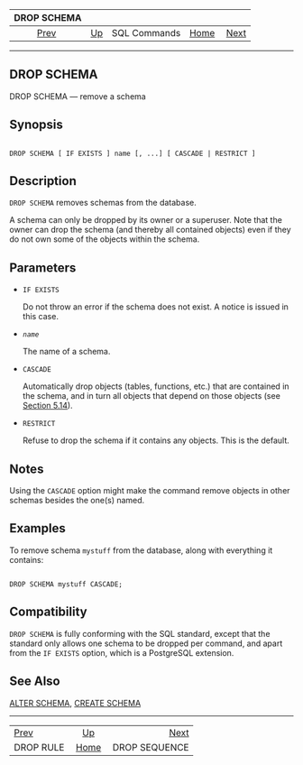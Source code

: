 

|               DROP SCHEMA              |                                        |              |                                                       |                                                |
| :------------------------------------: | :------------------------------------- | :----------: | ----------------------------------------------------: | ---------------------------------------------: |
| [Prev](sql-droprule.html "DROP RULE")  | [Up](sql-commands.html "SQL Commands") | SQL Commands | [Home](index.html "PostgreSQL 17devel Documentation") |  [Next](sql-dropsequence.html "DROP SEQUENCE") |

***

## DROP SCHEMA

DROP SCHEMA — remove a schema

## Synopsis

```

DROP SCHEMA [ IF EXISTS ] name [, ...] [ CASCADE | RESTRICT ]
```

## Description

`DROP SCHEMA` removes schemas from the database.

A schema can only be dropped by its owner or a superuser. Note that the owner can drop the schema (and thereby all contained objects) even if they do not own some of the objects within the schema.

## Parameters

* `IF EXISTS`

    Do not throw an error if the schema does not exist. A notice is issued in this case.

* *`name`*

    The name of a schema.

* `CASCADE`

    Automatically drop objects (tables, functions, etc.) that are contained in the schema, and in turn all objects that depend on those objects (see [Section 5.14](ddl-depend.html "5.14. Dependency Tracking")).

* `RESTRICT`

    Refuse to drop the schema if it contains any objects. This is the default.

## Notes

Using the `CASCADE` option might make the command remove objects in other schemas besides the one(s) named.

## Examples

To remove schema `mystuff` from the database, along with everything it contains:

```

DROP SCHEMA mystuff CASCADE;
```

## Compatibility

`DROP SCHEMA` is fully conforming with the SQL standard, except that the standard only allows one schema to be dropped per command, and apart from the `IF EXISTS` option, which is a PostgreSQL extension.

## See Also

[ALTER SCHEMA](sql-alterschema.html "ALTER SCHEMA"), [CREATE SCHEMA](sql-createschema.html "CREATE SCHEMA")

***

|                                        |                                                       |                                                |
| :------------------------------------- | :---------------------------------------------------: | ---------------------------------------------: |
| [Prev](sql-droprule.html "DROP RULE")  |         [Up](sql-commands.html "SQL Commands")        |  [Next](sql-dropsequence.html "DROP SEQUENCE") |
| DROP RULE                              | [Home](index.html "PostgreSQL 17devel Documentation") |                                  DROP SEQUENCE |
